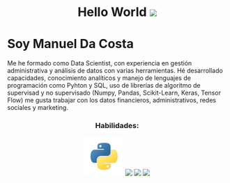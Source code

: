 <!DOCTYPE html>
<html>
<body>
<!-- Title -->
<h1 align="center">Hello World 
  <img src="https://raw.githubusercontent.com/iampavangandhi/iampavangandhi/master/gifs/Hi.gif" 
       width="30px">
</h1>

<h1>Soy Manuel Da Costa</h1>
<p>Me he formado como Data Scientist, con experiencia en gestión administrativa y análisis de datos con varias herramientas.
Hé desarrollado capacidades, conocimiento analíticos y manejo de lenguajes de programación como Pyhton y SQL, uso de librerías de algoritmo de supervisad y no supervisado (Numpy, Pandas, Scikit-Learn, Keras, Tensor Flow) me gusta trabajar con los datos financieros, administrativos, redes sociales y marketing.

<p><H3 align="center"><strong>Habilidades:</strong></p>
  <img height="90" src="https://raw.githubusercontent.com/github/explore/80688e429a7d4ef2fca1e82350fe8e3517d3494d/topics/python/python.png">
  <img height="90" src="https://img.icons8.com/color/48/000000/azure-1.png"/>
  <img height="90" src="https://img.icons8.com/fluent/48/000000/mysql-logo.png"/>
  <img height="90" src="https://img.icons8.com/color/48/000000/power-bi.png"/>
  </p>
</body>
</html>




